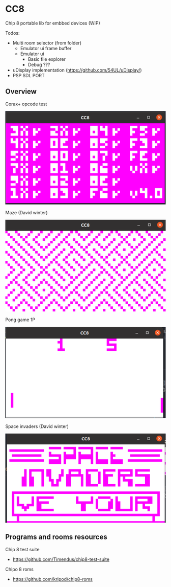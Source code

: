# CC8
Chip 8 portable lib for embbed devices (WIP)

Todos:
- Multi room selector (from folder)
    - Emulator ui frame buffer 
    - Emulator ui 
        - Basic file explorer
        - Debug ???
- uDisplay implementation (https://github.com/54UL/uDisplay/)
- PSP SDL PORT



## Overview

Corax+ opcode test

![alt](images/Coraxp.png)

Maze (David winter)

![alt](images/maze-demo.png)

Pong game 1P

![alt](images/pong-game.png)

Space invaders (David winter)

![alt](images/space-invaders.png)

## Programs and rooms resources

Chip 8 test suite
* https://github.com/Timendus/chip8-test-suite

Chipo 8 roms
* https://github.com/kripod/chip8-roms

